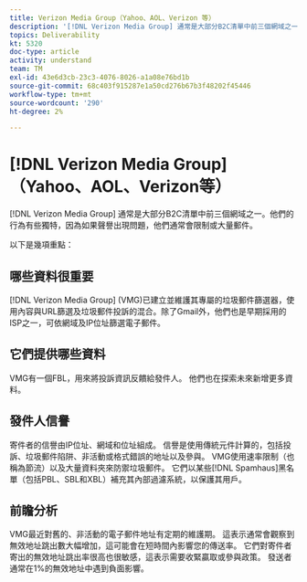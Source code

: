 ```yaml
---
title: Verizon Media Group（Yahoo、AOL、Verizon 等）
description: '[!DNL Verizon Media Group] 通常是大部分B2C清單中前三個網域之一。他們的行為有些獨特，因為如果聲譽出現問題，他們通常會限制或大量郵件。'
topics: Deliverability
kt: 5320
doc-type: article
activity: understand
team: TM
exl-id: 43e6d3cb-23c3-4076-8026-a1a08e76bd1b
source-git-commit: 68c403f915287e1a50cd276b67b3f48202f45446
workflow-type: tm+mt
source-wordcount: '290'
ht-degree: 2%

---
```


# [!DNL Verizon Media Group] （Yahoo、AOL、Verizon等）

[!DNL Verizon Media Group] 通常是大部分B2C清單中前三個網域之一。他們的行為有些獨特，因為如果聲譽出現問題，他們通常會限制或大量郵件。

以下是幾項重點：

## 哪些資料很重要

[!DNL Verizon Media Group] (VMG)已建立並維護其專屬的垃圾郵件篩選器，使用內容與URL篩選及垃圾郵件投訴的混合。除了Gmail外，他們也是早期採用的ISP之一，可依網域及IP位址篩選電子郵件。

## 它們提供哪些資料

VMG有一個FBL，用來將投訴資訊反饋給發件人。 他們也在探索未來新增更多資料。

## 發件人信譽

寄件者的信譽由IP位址、網域和位址組成。 信譽是使用傳統元件計算的，包括投訴、垃圾郵件陷阱、非活動或格式錯誤的地址以及參與。 VMG使用速率限制（也稱為節流）以及大量資料夾來防禦垃圾郵件。 它們以某些[!DNL Spamhaus]黑名單（包括PBL、SBL和XBL）補充其內部過濾系統，以保護其用戶。

## 前瞻分析

VMG最近對舊的、非活動的電子郵件地址有定期的維護期。 這表示通常會觀察到無效地址跳出數大幅增加，這可能會在短時間內影響您的傳送率。 它們對寄件者寄出的無效地址跳出率很高也很敏感，這表示需要收緊贏取或參與政策。 發送者通常在1%的無效地址中遇到負面影響。
